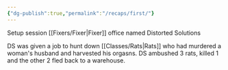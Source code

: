 ```yaml
---
{"dg-publish":true,"permalink":"/recaps/first/"}
---
```


Setup session
[[Fixers/Fixer\|Fixer]] office named Distorted Solutions

DS was given a job to hunt down [[Classes/Rats\|Rats]] who had murdered a woman's husband and harvested his orgasns. DS ambushed 3 rats, killed 1 and the other 2 fled back to a warehouse.